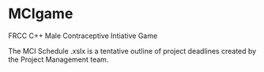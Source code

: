 # MCIgame
FRCC C++ Male Contraceptive Intiative Game


The MCI Schedule .xslx is a tentative outline of project deadlines created by the Project Management team.
